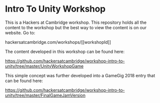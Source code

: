 # Intro To Unity Workshop

This is a Hackers at Cambridge workshop. This repository holds all the content to the workshop but the best way to view the content is on our website. Go to:

hackersatcambridge.com/workshops/[[workshopId]]

The content developed in this workshop can be found here:

https://github.com/hackersatcambridge/workshop-intro-to-unity/tree/master/UnityWorkshopGame

This simple concept was further developed into a GameGig 2018 entry that can be found here:

https://github.com/hackersatcambridge/workshop-intro-to-unity/tree/master/FinalGameJamVersion
